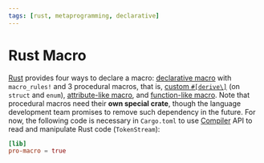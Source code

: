 ```yaml
---
tags: [rust, metaprogramming, declarative]
---
```


# Rust Macro

[Rust](202410042152.md) provides four ways to declare a macro: [declarative macro](202411082112.md)
with `macro_rules!` and 3 procedural macros, that is, [custom `#[derive\]`](202411082132.md)
(on `struct` and `enum`), [attribute-like macro](202411082152.md), and
[function-like macro](202411082156.md). Note that procedural macros need their
**own special crate**, though the language development team promises to remove
such dependency in the future. For now, the following code is necessary in
`Cargo.toml` to use [Compiler](202302152015.md) API to read and manipulate Rust
code (`TokenStream`):

```toml
[lib]
pro-macro = true
```

